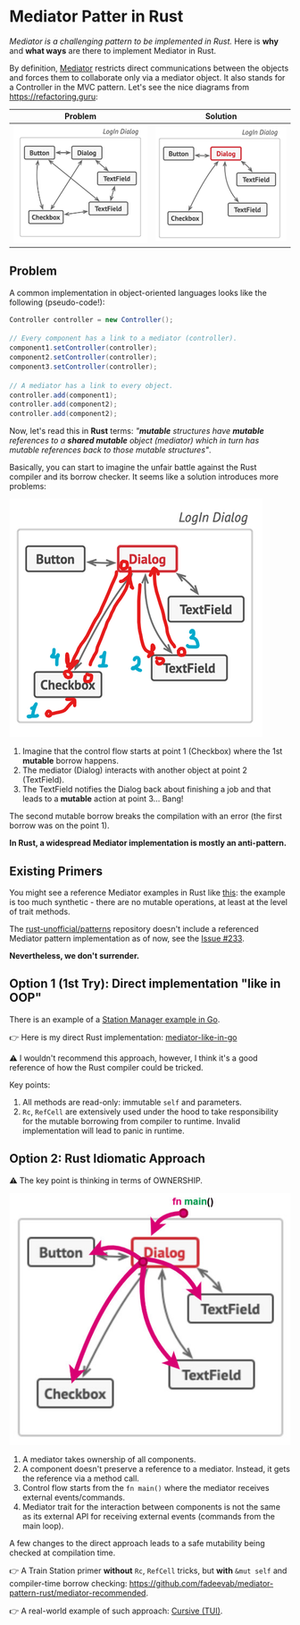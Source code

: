 # Mediator Patter in Rust

_*Mediator* is a challenging pattern to be implemented in *Rust*._ Here is **why** and **what ways** are there to implement Mediator in Rust.

By definition, [Mediator][1] restricts direct communications between the objects and forces them to collaborate only via a mediator object. It also stands for a Controller in the MVC pattern. Let's see the nice diagrams from https://refactoring.guru:

| Problem                      | Solution                      |
| ---------------------------- | ----------------------------- |
| ![image](images/problem.png) | ![image](images/solution.png) |

## Problem

A common implementation in object-oriented languages looks like the following (pseudo-code!):

```java
Controller controller = new Controller();

// Every component has a link to a mediator (controller).
component1.setController(controller);
component2.setController(controller);
component3.setController(controller);

// A mediator has a link to every object.
controller.add(component1);
controller.add(component2);
controller.add(component2);
```

Now, let's read this in **Rust** terms: _"**mutable** structures have **mutable** references to a **shared mutable** object (mediator) which in turn has mutable references back to those mutable structures"_.

Basically, you can start to imagine the unfair battle against the Rust compiler and its borrow checker. It seems like a solution introduces more problems:

![image](images/mediator-mut-problem.png)

1. Imagine that the control flow starts at point 1 (Checkbox) where the 1st **mutable** borrow happens.
2. The mediator (Dialog) interacts with another object at point 2 (TextField).
3. The TextField notifies the Dialog back about finishing a job and that leads to a **mutable** action at point 3... Bang!

The second mutable borrow breaks the compilation with an error (the first borrow was on the point 1).

**In Rust, a widespread Mediator implementation is mostly an anti-pattern.**

## Existing Primers

You might see a reference Mediator examples in Rust like [this][5]: the example is too much synthetic - there are no mutable operations, at least at the level of trait methods.

The [rust-unofficial/patterns](https://github.com/rust-unofficial/patterns) repository doesn't include a referenced Mediator pattern implementation as of now, see the [Issue #233][2].

**Nevertheless, we don't surrender.**

## Option 1 (1st Try): Direct implementation "like in OOP"

There is an example of a [Station Manager example in Go][4].

👉 Here is my direct Rust implementation: [mediator-like-in-go](https://github.com/fadeevab/mediator-pattern-rust/mediator-like-in-go)

⚠ I wouldn't recommend this approach, however, I think it's a good reference of how the Rust compiler could be tricked.

Key points:

1. All methods are read-only: immutable `self` and parameters.
2. `Rc`, `RefCell` are extensively used under the hood to take responsibility for the mutable borrowing from compiler to runtime. Invalid implementation will lead to panic in runtime.

## Option 2: Rust Idiomatic Approach

⚠ The key point is thinking in terms of OWNERSHIP.

![Ownership](images/mediator-rust-approach.jpg)

1. A mediator takes ownership of all components.
2. A component doesn't preserve a reference to a mediator. Instead, it gets the reference via a method call.
3. Control flow starts from the `fn main()` where the mediator receives external events/commands.
4. Mediator trait for the interaction between components is not the same as its external API for receiving external events (commands from the main loop).

A few changes to the direct approach leads to a safe mutability being checked at compilation time.

👉 A Train Station primer **without** `Rc`, `RefCell` tricks, but **with** `&mut self` and compiler-time borrow checking: https://github.com/fadeevab/mediator-pattern-rust/mediator-recommended.

👉 A real-world example of such approach: [Cursive (TUI)][5].

[1]: https://refactoring.guru/design-patterns/mediator
[2]: https://github.com/rust-unofficial/patterns/issues/233
[3]: https://chercher.tech/rust/mediator-design-pattern-rust
[4]: https://refactoring.guru/design-patterns/mediator/go/example
[5]: https://crates.io/crates/cursive
